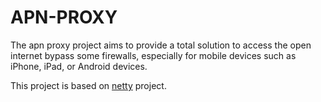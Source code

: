 # APN-PROXY
The apn proxy project aims to provide a total solution to access the open internet bypass some firewalls, especially for mobile devices such as iPhone, iPad, or Android devices.

This project is based on [netty](git@github.com:netty/netty.git) project.